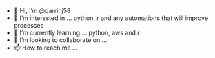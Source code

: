 - 👋 Hi, I’m @darrinj58
- 👀 I’m interested in ... python, r and any automations that will improve processes
- 🌱 I’m currently learning ... python, aws and r 
- 💞️ I’m looking to collaborate on ...
- 📫 How to reach me ...

<!---
darrinj58/darrinj58 is a ✨ special ✨ repository because its `README.md` (this file) appears on your GitHub profile.
You can click the Preview link to take a look at your changes.
--->

